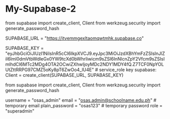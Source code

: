 # My-Supabase-2

from supabase import create_client, Client
from werkzeug.security import generate_password_hash

SUPABASE_URL = "https://itvemmgexltaomqwtmhk.supabase.co"

SUPABASE_KEY = "eyJhbGciOiJIUzI1NiIsInR5cCI6IkpXVCJ9.eyJpc3MiOiJzdXBhYmFzZSIsInJlZiI6Iml0dmVtbWdleGx0YW9tcXd0bWhrIiwicm9sZSI6InNlcnZpY2Vfcm9sZSIsImlhdCI6MTc2MDg4OTA2OCwiZXhwIjoyMDc2NDY1MDY4fQ.Z7TCF0NpYOLUtZttRRPG97CMZ5oKy8pT6ZwOo4_lU4E"  # service_role key
supabase: Client = create_client(SUPABASE_URL, SUPABASE_KEY)

from supabase import create_client, Client
from werkzeug.security import generate_password_hash


username = "osas_admin"
email = "osas.admin@schoolname.edu.ph"   # temporary email
plain_password = "osas123"               # temporary password
role = "superadmin"


